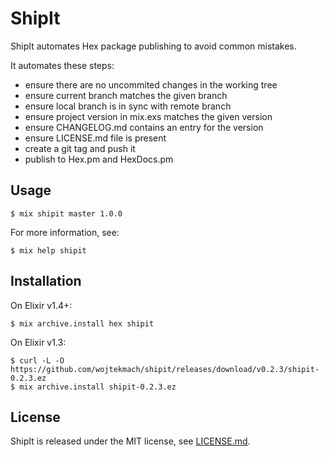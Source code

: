 # ShipIt

ShipIt automates Hex package publishing to avoid common mistakes.

It automates these steps:

* ensure there are no uncommited changes in the working tree
* ensure current branch matches the given branch
* ensure local branch is in sync with remote branch
* ensure project version in mix.exs matches the given version
* ensure CHANGELOG.md contains an entry for the version
* ensure LICENSE.md file is present
* create a git tag and push it
* publish to Hex.pm and HexDocs.pm

## Usage

    $ mix shipit master 1.0.0

For more information, see:

    $ mix help shipit

## Installation

On Elixir v1.4+:

    $ mix archive.install hex shipit

On Elixir v1.3:

    $ curl -L -O https://github.com/wojtekmach/shipit/releases/download/v0.2.3/shipit-0.2.3.ez
    $ mix archive.install shipit-0.2.3.ez

## License

ShipIt is released under the MIT license, see [LICENSE.md](LICENSE.md).
